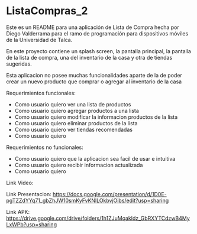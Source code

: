 # ListaCompras_2

Este es un README para una aplicación de Lista de Compra hecha por Diego Valderrama para el ramo de programación para dispositivos móviles de la Universidad de Talca.

En este proyecto contiene un splash screen, la pantalla principal, la pantalla de la lista de compra, una del inventario de la casa y otra de tiendas sugeridas.

Esta aplicacion no posee muchas funcionalidades aparte de la de poder crear un nuevo producto que comprar o agregar al inventario de la casa

Requerimientos funcionales:
- Como usuario quiero ver una lista de productos
- Como usuario quiero agregar productos a una lista
- Como usuario quiero modificar la informacion productos de la lista
- Como usuario quiero eliminar productos de la lista
- Como usuario quiero ver tiendas recomendadas
- Como usuario quiero 

Requerimientos no funcionales:
- Como usuario quiero que la aplicacion sea facil de usar e intuitiva
- Como usuario quiero recibir informacion actualizada
- Como usuario quiero 

Link Video:

Link Presentacion: https://docs.google.com/presentation/d/1D0E-pgTZZdYYq71_gbZhJW10smKyFvKNlLOkbvjOibs/edit?usp=sharing

Link APK: https://drive.google.com/drive/folders/1h1ZJuMqakldz_GbRXYTCdzwB4MyLxWPb?usp=sharing
